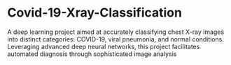 # Covid-19-Xray-Classification
A deep learning project aimed at accurately classifying chest X-ray images into distinct categories: COVID-19, viral pneumonia, and normal conditions. Leveraging advanced deep neural networks, this project facilitates automated diagnosis through sophisticated image analysis

